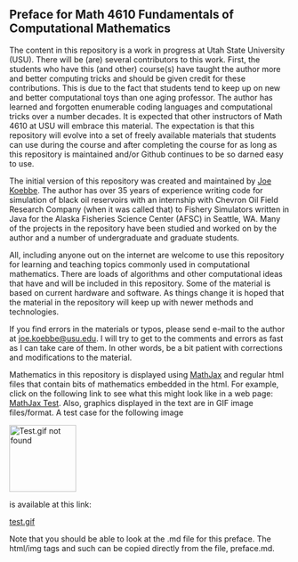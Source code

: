 ## Preface for Math 4610 Fundamentals of Computational Mathematics

The content in this repository is a work in progress at Utah State University (USU). There will be (are) several contributors to this
work. First, the students who have this (and other) course(s) have taught the author more and better computing tricks and should be
given credit for these contributions. This is due to the fact that students tend to keep up on new and better computational toys than one 
aging professor. The author has learned and forgotten enumerable coding languages and computational tricks over a number decades. It is 
expected that other instructors of Math 4610 at USU will embrace this material. The expectation is that this repository will evolve into a
set of freely available materials that students can use during the course and after completing the course for as long as this repository
is maintained and/or Github continues to be so darned easy to use.

The initial version of this repository was created and maintained by [Joe Koebbe](http://www.math.usu.edu/~koebbe). The author
has over 35 years of experience writing code for simulation of black oil reservoirs with an internship with Chevron Oil Field
Research Company (when it was called that) to Fishery Simulators written in Java for the Alaska Fisheries Science Center (AFSC)
in Seattle, WA. Many of the projects in the repository have been studied and worked on by the author and a number of 
undergraduate and graduate students.

All, including anyone out on the internet are welcome to use this repository for learning and teaching topics commonly used in 
computational mathematics. There are loads of algorithms and other computational ideas that have and will be included in this 
repository. Some of the material is based on current hardware and software. As things change it is hoped that the material in 
the repository will keep up with newer methods and technologies.

If you find errors in the materials or typos, please send e-mail to the author at joe.koebbe@usu.edu. I will try to get to the
comments and errors as fast as I can take care of them. In other words, be a bit patient with corrections and modifications to 
the material.

Mathematics in this repository is displayed using [MathJax](http://docs.mathjax.org/en/latest/index.html) and regular html files
that contain bits of mathematics embedded in the html. For example, click on the following link to see what this might look like
in a web page: [MathJax Test](https://jvkoebbe.github.io/math4610/frontMatter/mathjaxTest.html). Also, graphics displayed in the
text are in GIF image files/format. A test case for the following image

<img src="https://jvkoebbe.github.io/math4610/images/test.gif" alt="Test.gif not found" height="120" width="120">

is available at this link:

<a href="https://jvkoebbe.github.io/math4610/images/test.gif" target ="_blank"> test.gif </a>

Note that you should be able to look at the .md file for this preface. The html/img tags and such can be copied directly from 
the file, preface.md.
